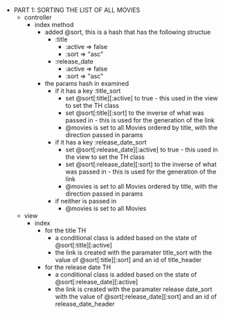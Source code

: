 * PART 1: SORTING THE LIST OF ALL MOVIES
  * controller
    * index method
      * added @sort, this is a hash that has the following structue
        * :title
          * :active => false
          * :sort => "asc"
        * :release_date
          * :active => false
          * :sort => "asc"
      * the params hash in examined
        * if it has a key :title_sort
          * set @sort[:title][:active] to true - this used in the view to set the TH class
          * set @sort[:title][:sort] to the inverse of what was passed in - this is used for the generation of the link
          * @movies is set to all Movies ordered by title, with the direction passed in params
        * if it has a key :release_date_sort
          * set @sort[:release_date][:active] to true - this used in the view to set the TH class
          * set @sort[:release_date][:sort] to the inverse of what was passed in - this is used for the generation of the link
          * @movies is set to all Movies ordered by title, with the direction passed in params
        * if neither is passed in
          * @movies is set to all Movies
  * view
    * index
      * for the title TH
        * a conditional class is added based on the state of @sort[:title][:active]
        * the link is created with the paramater title_sort with the value of @sort[:title][:sort] and an id of title_header
      * for the release date TH
        * a conditional class is added based on the state of @sort[:release_date][:active]
        * the link is created with the paramater release date_sort with the value of @sort[:release_date][:sort] and an id of release_date_header
